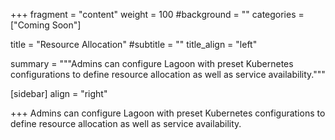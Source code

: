 +++
fragment = "content"
weight = 100
#background = ""
categories = ["Coming Soon"]

title = "Resource Allocation"
#subtitle = ""
title_align = "left"

summary = """Admins can configure Lagoon with preset Kubernetes configurations to define resource allocation as well as service availability."""

[sidebar]
  align = "right"

+++
Admins can configure Lagoon with preset Kubernetes configurations to define resource allocation as well as service availability.
